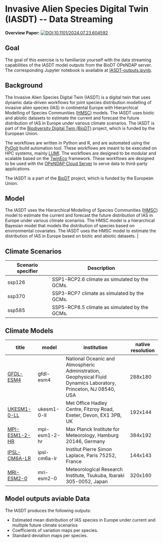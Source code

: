# Invasive Alien Species Digital Twin (IASDT) -- Data Streaming 

**Overview Paper:** [![DOI:10.1101/2024.07.23.604592](http://img.shields.io/badge/DOI-10.1101/2024.07.23.604592-323F23.svg)](https://doi.org/10.3897/rio.10.e124579) 

## Goal

The goal of this exercise is to familiarize yourself with the data streaming capabilities of the IASDT model outputs from the BioDT OPeNDAP server. The corresponding Jupyter notebook is available at [IASDT-outputs.ipynb](./IASDT-outputs.ipynb).  

## Background

The Invasive Alien Species Digital Twin (IASDT) is a digital twin that uses dynamic data-driven workflows for joint species distribution modelling of invasive alien species (IAS) in continental Europe with Hierarchical Modelling of Species Communities ([HMSC](https://www.helsinki.fi/en/researchgroups/statistical-ecology/software/hmsc)) models. The IASDT uses biotic and abiotic datasets to estimate the current and forecast the future distribution of IAS in Europe under various climate scenarios. The IASDT is part of the [Biodiversity Digital Twin (BioDT)](https://biodt.eu) project, which is funded by the European Union.

The workflows are written in Python and R, and are automated using the [PyDoit](https://pydoit.org) build automation tool. These workflows are meant to be executed on HPC systems, mainly [LUMI](https://lumi-supercomputer.eu). The workflows are designed to be modular and scalable based on the [TwinEco](https://doi.org/10.1101/2024.07.23.604592) framework. These workflows are designed to be used with the [OPeNDAP Cloud Server](https://khant.pages.ufz.de/opendap/intro.html#) to serve data to third-party applications.

The IASDT is a part of the [BioDT](https://biodt.eu) project, which is funded by the European Union. 

## Model 

The IASDT uses the Hierarchical Modelling of Species Communities ([HMSC](https://www.helsinki.fi/en/researchgroups/statistical-ecology/software/hmsc)) model to estimate the current and forecast the future distribution of IAS in Europe under various climate scenarios. The HMSC model is a hierarchical Bayesian model that models the distribution of species based on environmental covariates. The IASDT uses the HMSC model to estimate the distribution of IAS in Europe based on biotic and abiotic datasets.
                                                                                                                                                              |
## Climate Scenarios

| Scenario specifier | Description                                   |   |
|--------------------|-----------------------------------------------|---|
| ssp126             | SSP1-RCP2.6 climate as simulated by the GCMs. |   |
| ssp370             | SSP3-RCP7 climate as simulated by the GCMs.   |   |
| ssp585             | SSP5-RCP8.5 climate as simulated by the GCMs. |   |

## Climate Models

| title              | model         | institution                                                                                                      | native resolution |
|--------------------|---------------|------------------------------------------------------------------------------------------------------------------|-------------------|
| [GFDL-ESM4](#)     | gfdl-esm4     | National Oceanic and Atmospheric Administration, Geophysical Fluid Dynamics Laboratory, Princeton, NJ 08540, USA | 288x180           |
| [UKESM1-0-LL](#)   | ukesm1-0-ll   | Met Office Hadley Centre, Fitzroy Road, Exeter, Devon, EX1 3PB, UK                                               | 192x144           |
| [MPI-ESM1-2-HR](#) | mpi-esm1-2-hr | Max Planck Institute for Meteorology, Hamburg 20146, Germany                                                     | 384x192           |
| [IPSL-CM6A-LR](#)  | ipsl-cm6a-lr  | Institut Pierre Simon Laplace, Paris 75252, France                                                               | 144x143           |
| [MRI-ESM2-0](#)    | mri-esm2-0    | Meteorological Research Institute, Tsukuba, Ibaraki 305-0052, Japan                                              | 320x160           |

## Model outputs aviable Data

The IASDT produces the following outputs:
- Estimated mean distribution of IAS species in Europe under current and multiple future climate scenarios
- Coefficients of variation maps per species.
- Standard deviation maps per species. 

